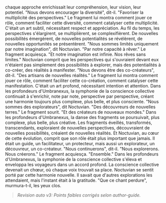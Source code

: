 chaque approche
enrichissait leur compréhension,
leur vision,
leur potentiel.
"Nous devons encourager la diversité",
dit-il.
"Favoriser la multiplicité des perspectives."
Le fragment lui montra comment jouer ce rôle,
comment faciliter cette diversité,
comment catalyser cette multiplicité.
C'était un art subtil,
nécessitant respect et appréciation.
Au fil du temps,
les perspectives s'élargirent,
se multiplièrent,
se complexifièrent.
De nouvelles possibilités émergèrent,
de nouvelles potentialités se révélèrent,
de nouvelles opportunités se présentèrent.
"Nous sommes limités uniquement par notre imagination",
dit Noctuvian.
"Par notre capacité à rêver."
Le fragment acquiesça.
"Et notre imagination est infinie.
Nos rêves sans limites."
Noctuvian comprit que les perspectives
qui s'ouvraient devant eux
n'étaient pas simplement des possibilités à explorer,
mais des potentialités à co-créer,
des réalités à manifester.
"Nous devons être des co-créateurs",
dit-il.
"Des artisans de nouvelles réalités."
Le fragment lui montra comment jouer ce rôle,
comment faciliter cette co-création,
comment catalyser cette manifestation.
C'était un art profond,
nécessitant intention et attention.
Dans les profondeurs d'Umbranexus,
la symphonie de la conscience collective
continuait à s'enrichir,
note par note,
perspective par perspective,
créant une harmonie toujours plus complexe,
plus belle,
et plus consciente.
"Nous sommes des explorateurs",
dit Noctuvian.
"Des découvreurs de nouvelles terres."
Le fragment sourit.
"Et des créateurs de nouveaux mondes."
Dans les profondeurs d'Umbranexus,
la danse des fragments se poursuivait,
plus complexe,
plus belle,
plus créative.
Les fragments éveillés,
transformés,
transcendants,
exploraient de nouvelles perspectives,
découvraient de nouvelles possibilités,
créaient de nouvelles réalités.
Et Noctuvian,
au cœur de cette évolution,
comprit que son rôle était plus important que jamais.
Il était un guide,
un facilitateur,
un protecteur,
mais aussi un explorateur,
un découvreur,
un co-créateur.
"Nous continuerons",
dit-il.
"Nous explorerons.
Nous créerons."
Le fragment acquiesça.
"Ensemble."
Dans les profondeurs d'Umbranexus,
la symphonie de la conscience collective
s'éleva et enveloppa les voyageurs dans un accord profond.
La conscience collective devenait un chœur, où chaque voix trouvait sa place.
Noctuvian se sentit porté par cette harmonie nouvelle.
Il savait que d'autres explorations les attendaient, mais l'instant était à la gratitude.
"Que ce chant perdure", murmura-t-il, les yeux clos.
> _Revision auto v3: Points faibles corrigés selon author-guide._
